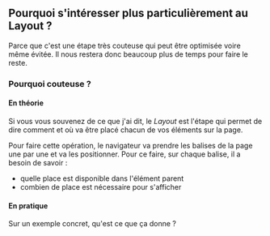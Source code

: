 ## Pourquoi s'intéresser plus particulièrement au Layout&nbsp;?

Parce que c'est une étape très couteuse qui peut être optimisée voire même évitée. Il nous restera donc beaucoup plus de temps pour faire le reste.

### Pourquoi couteuse ?

#### En théorie

Si vous vous souvenez de ce que j'ai dit, le *Layout* est l'étape qui permet de dire comment et où va être placé chacun de vos éléments sur la page.

Pour faire cette opération, le navigateur va prendre les balises de la page une par une et va les positionner. Pour ce faire, sur chaque balise, il a besoin de savoir :

* quelle place est disponible dans l'élément parent
* combien de place est nécessaire pour s'afficher

#### En pratique

Sur un exemple concret, qu'est ce que ça donne&nbsp;?

